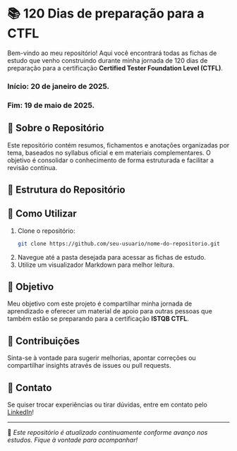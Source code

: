 # 📚 120 Dias de preparação para a CTFL

Bem-vindo ao meu repositório! Aqui você encontrará todas as fichas de estudo que venho construindo durante minha jornada de 120 dias de preparação para a certificação **Certified Tester Foundation Level (CTFL)**.

### Início: 20 de janeiro de 2025.
### Fim: 19 de maio de 2025.


## 📌 Sobre o Repositório

Este repositório contém resumos, fichamentos e anotações organizadas por tema, baseados no syllabus oficial e em materiais complementares. O objetivo é consolidar o conhecimento de forma estruturada e facilitar a revisão contínua.

## 📁 Estrutura do Repositório



## 📖 Como Utilizar

1. Clone o repositório:
   ```bash
   git clone https://github.com/seu-usuario/nome-do-repositorio.git
   ```
2. Navegue até a pasta desejada para acessar as fichas de estudo.
3. Utilize um visualizador Markdown para melhor leitura.

## 🎯 Objetivo

Meu objetivo com este projeto é compartilhar minha jornada de aprendizado e oferecer um material de apoio para outras pessoas que também estão se preparando para a certificação **ISTQB CTFL**.

## 🤝 Contribuições

Sinta-se à vontade para sugerir melhorias, apontar correções ou compartilhar insights através de issues ou pull requests.

## 🚀 Contato

Se quiser trocar experiências ou tirar dúvidas, entre em contato pelo [LinkedIn](https://www.linkedin.com/in/fabiolagrocha)!

---

📌 *Este repositório é atualizado continuamente conforme avanço nos estudos. Fique à vontade para acompanhar!*
